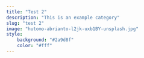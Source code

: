 ```yaml
---
title: "Test 2"
description: "This is an example category"
slug: "test 2"
image: "hutomo-abrianto-l2jk-uxb1BY-unsplash.jpg"
style:
    background: "#2a9d8f"
    color: "#fff"
---
```

